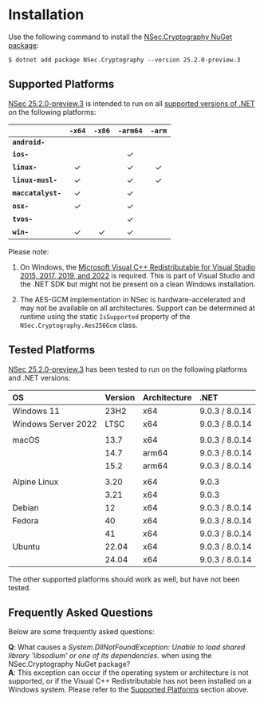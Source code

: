 # Installation

Use the following command to install the
[NSec.Cryptography NuGet package](https://www.nuget.org/packages/NSec.Cryptography/25.2.0-preview.3):

    $ dotnet add package NSec.Cryptography --version 25.2.0-preview.3


## Supported Platforms

[NSec 25.2.0-preview.3](https://www.nuget.org/packages/NSec.Cryptography/25.2.0-preview.3)
is intended to run on all
[supported versions of .NET](https://dotnet.microsoft.com/en-us/platform/support/policy/dotnet-core)
on the following platforms:

|                       | `-x64`   | `-x86`   | `-arm64` | `-arm`   |
|:----------------------|:--------:|:--------:|:--------:|:--------:|
| **`android-`**        |          |          |          |          |
| **`ios-`**            |          |          | &check;  |          |
| **`linux-`**          | &check;  |          | &check;  | &check;  |
| **`linux-musl-`**     | &check;  |          | &check;  | &check;  |
| **`maccatalyst-`**    | &check;  |          | &check;  |          |
| **`osx-`**            | &check;  |          | &check;  |          |
| **`tvos-`**           |          |          | &check;  |          |
| **`win-`**            | &check;  | &check;  | &check;  |          |


Please note:

1. On Windows, the
   [Microsoft Visual C++ Redistributable for Visual Studio 2015, 2017, 2019, and 2022](https://learn.microsoft.com/en-US/cpp/windows/latest-supported-vc-redist)
   is required. This is part of Visual Studio and the .NET SDK but might
   not be present on a clean Windows installation.

2. The AES-GCM implementation in NSec is hardware-accelerated and may not be
   available on all architectures. Support can be determined at runtime using
   the static `IsSupported` property of the `NSec.Cryptography.Aes256Gcm` class.


## Tested Platforms

[NSec 25.2.0-preview.3](https://www.nuget.org/packages/NSec.Cryptography/25.2.0-preview.3)
has been tested to run on the following platforms and .NET versions:

| OS                   | Version  | Architecture  | .NET           |
|:-------------------- |:-------- |:------------- |:---------------|
| Windows 11           | 23H2     | x64           | 9.0.3 / 8.0.14 |
| Windows Server 2022  | LTSC     | x64           | 9.0.3 / 8.0.14 |
|                      |          |               |                
| macOS                | 13.7     | x64           | 9.0.3 / 8.0.14 |
|                      | 14.7     | arm64         | 9.0.3 / 8.0.14 |
|                      | 15.2     | arm64         | 9.0.3 / 8.0.14 |
|                      |          |               |                |
| Alpine Linux         | 3.20     | x64           | 9.0.3          |
|                      | 3.21     | x64           | 9.0.3          |
| Debian               | 12       | x64           | 9.0.3 / 8.0.14 |
| Fedora               | 40       | x64           | 9.0.3 / 8.0.14 |
|                      | 41       | x64           | 9.0.3 / 8.0.14 |
| Ubuntu               | 22.04    | x64           | 9.0.3 / 8.0.14 |
|                      | 24.04    | x64           | 9.0.3 / 8.0.14 |

The other supported platforms should work as well, but have not been tested.


## Frequently Asked Questions

Below are some frequently asked questions:

**Q**: What causes a *System.DllNotFoundException: Unable to load shared
library 'libsodium' or one of its dependencies.* when using the
NSec.Cryptography NuGet package?  
**A**: This exception can occur if the operating system or architecture is not
supported, or if the Visual C++ Redistributable has not been installed on a
Windows system. Please refer to the [Supported Platforms](#supported-platforms)
section above.
